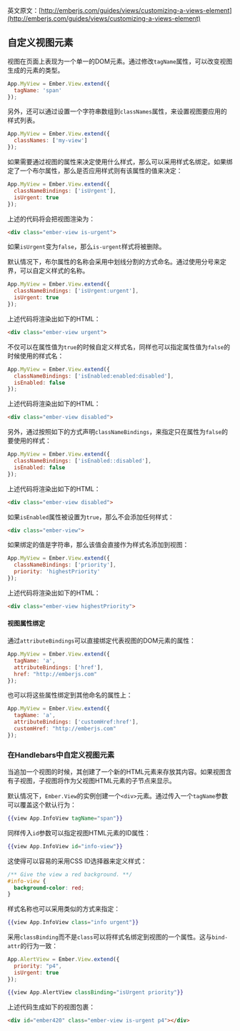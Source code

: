 英文原文：[http://emberjs.com/guides/views/customizing-a-views-element](http://emberjs.com/guides/views/customizing-a-views-element)

## 自定义视图元素

视图在页面上表现为一个单一的DOM元素。通过修改`tagName`属性，可以改变视图生成的元素的类型。

```javascript
App.MyView = Ember.View.extend({
  tagName: 'span'
});
```

另外，还可以通过设置一个字符串数组到`classNames`属性，来设置视图要应用的样式列表。

```javascript
App.MyView = Ember.View.extend({
  classNames: ['my-view']
});
```

如果需要通过视图的属性来决定使用什么样式，那么可以采用样式名绑定。如果绑定了一个布尔属性，那么是否应用样式则有该属性的值来决定：

```javascript
App.MyView = Ember.View.extend({
  classNameBindings: ['isUrgent'],
  isUrgent: true
});
```

上述的代码将会把视图渲染为：

```html
<div class="ember-view is-urgent">
```

如果`isUrgent`变为`false`，那么`is-urgent`样式将被删除。

默认情况下，布尔属性的名称会采用中划线分割的方式命名。通过使用分号来定界，可以自定义样式的名称。

```javascript
App.MyView = Ember.View.extend({
  classNameBindings: ['isUrgent:urgent'],
  isUrgent: true
});
```

上述代码将渲染出如下的HTML：

```html
<div class="ember-view urgent">
```

不仅可以在属性值为`true`的时候自定义样式名，同样也可以指定属性值为`false`的时候使用的样式名：

```javascript
App.MyView = Ember.View.extend({
  classNameBindings: ['isEnabled:enabled:disabled'],
  isEnabled: false
});
```

上述代码将渲染出如下的HTML：

```html
<div class="ember-view disabled">
```

另外，通过按照如下的方式声明`classNameBindings`，来指定只在属性为`false`的要使用的样式：

```javascript
App.MyView = Ember.View.extend({
  classNameBindings: ['isEnabled::disabled'],
  isEnabled: false
});
```

上述代码将渲染出如下的HTML：

```html
<div class="ember-view disabled">
```

如果`isEnabled`属性被设置为`true`，那么不会添加任何样式：

```html
<div class="ember-view">
```

如果绑定的值是字符串，那么该值会直接作为样式名添加到视图：

```javascript
App.MyView = Ember.View.extend({
  classNameBindings: ['priority'],
  priority: 'highestPriority'
});
```

上述代码将渲染出如下的HTML：

```html
<div class="ember-view highestPriority">
```

#### 视图属性绑定

通过`attributeBindings`可以直接绑定代表视图的DOM元素的属性：

```javascript
App.MyView = Ember.View.extend({
  tagName: 'a',
  attributeBindings: ['href'],
  href: "http://emberjs.com"
});
```

也可以将这些属性绑定到其他命名的属性上：

```javascript
App.MyView = Ember.View.extend({
  tagName: 'a',
  attributeBindings: ['customHref:href'],
  customHref: "http://emberjs.com"
});
```

### 在Handlebars中自定义视图元素

当追加一个视图的时候，其创建了一个新的HTML元素来存放其内容。如果视图含有子视图，子视图将作为父视图HTML元素的子节点来显示。

默认情况下，`Ember.View`的实例创建一个`<div>`元素。通过传入一个`tagName`参数可以覆盖这个默认行为：

```handlebars
{{view App.InfoView tagName="span"}}
```

同样传入`id`参数可以指定视图HTML元素的ID属性：

```handlebars
{{view App.InfoView id="info-view"}}
```

这使得可以容易的采用CSS ID选择器来定义样式：

```css
/** Give the view a red background. **/
#info-view {
  background-color: red;
}
```

样式名称也可以采用类似的方式来指定：

```handlebars
{{view App.InfoView class="info urgent"}}
```

采用`classBinding`而不是`class`可以将样式名绑定到视图的一个属性。这与`bind-attr`的行为一致：

```javascript
App.AlertView = Ember.View.extend({
  priority: "p4",
  isUrgent: true
});
```

```handlebars
{{view App.AlertView classBinding="isUrgent priority"}}
```

上述代码生成如下的视图包裹：

```html
<div id="ember420" class="ember-view is-urgent p4"></div>
```
